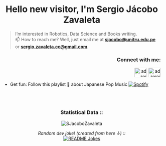<h1 align="center">Hello new visitor, I'm Sergio Jácobo Zavaleta</h1>

> I’m interested in Robotics, Data Science and Books writing.   
> 📫 How to reach me? Well, just email me at <a href="mailto:sjacobo@unitru.edu.pe"><b>sjacobo@unitru.edu.pe</b></a> or <a href="mailto:sergio.zavaleta.cc@gmail.com"><b>sergio.zavaleta.cc@gmail.com</b></a>.

<h3 align="right">Connect with me:</h3>
<p align="right">
  <a href="https://www.linkedin.com/in/sjacobozavaleta/" target="blank"><img align="center"
      src="https://raw.githubusercontent.com/rahuldkjain/github-profile-readme-generator/master/src/images/icons/Social/linked-in-alt.svg"
      alt="adam pithewan" height="30" width="40" /></a>
 <a href="https://twitter.com/JacoboZavaleta" target="blank"><img align="center"
      src="https://raw.githubusercontent.com/rahuldkjain/github-profile-readme-generator/master/src/images/icons/Social/twitter.svg"
      alt="adampithewan" height="30" width="40" /></a>
</p>

- Get fun: Follow this playlist 🎵 about Japanese Pop Music <a href="https://open.spotify.com/playlist/6TbbYqzInE36lVer7d6QTj?si=c86bd3b0a2a54e50" target="_blank"><img src="https://img.shields.io/badge/Spotify-%231ED760.svg?&style=flat-square&logo=spotify&logoColor=white" alt="Spotify"></a>

</br>
</br>


<div align="center">

<h3>Statistical Data :: </h3>
<p><img align="center"
    src="https://github-readme-stats.vercel.app/api/top-langs?username=SJacoboZavaleta&show_icons=true&locale=en&bg_color=0d1117&text_color=ffffff&layout=compact"
    alt="SJacoboZavaleta" 
    bg_color=#808080/></p>
  
<i>Random dev joke! (created from here ↓) ::</i><br>
<a href="https://readme-jokes.vercel.app"><img align="center" src="https://readme-jokes.vercel.app/api" alt="README Jokes"></a>
  
</div>

<!---
SJacoboZavaleta/SJacoboZavaleta is a ✨ special ✨ repository because its `README.md` (this file) appears on your GitHub profile.
You can click the Preview link to take a look at your changes.

<a href="https://instagram.com/" target="blank"><img align="center"
      src="https://raw.githubusercontent.com/rahuldkjain/github-profile-readme-generator/master/src/images/icons/Social/instagram.svg"
      alt="" height="30" width="40" /></a>
  <a href="https://fb.com/adam pithen wala" target="blank"><img align="center"
      src="https://raw.githubusercontent.com/rahuldkjain/github-profile-readme-generator/master/src/images/icons/Social/facebook.svg"
      alt="adam pithen wala" height="30" width="40" /></a>

<a target="_blank" href="https://www.linkedin.com/in/absphreak/">🇱🇮🇳🇰🇪🇩🇮🇳</a> ●
  <a target="_blank" href="https://www.instagram.com/absphreak/">🇮🇳🇸🇹🇦🇬🇷🇦🇲</a> ●
  <a target="_blank" href="https://www.facebook.com/originalphreak/">🇫🇦🇨🇪🇧🇴🇴🇰</a> ●
  <a target="_blank" href="https://open.spotify.com/user/0170agi99s5hh187g7mtz245b">🇸🇵🇴🇹🇫🇾</a>
  <a target="_blank" href="https://dev.to/ABSphreak">🇸🇵🇴🇹🇮🇫🇾</a>

--->
